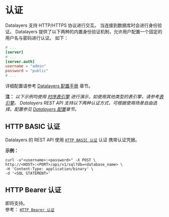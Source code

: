 # 认证

Datalayers 支持 HTTP/HTTPS 协议进行交互。 当连接到数据库时会进行身份验证。 Datalayers 提供了以下两种的内置身份验证机制，允许用户配置一个固定的 用户名与密码进行认证。
如下：
```toml
# ...
[server]
# ...
[server.auth]
username = "admin"
password = "public"
# ...
```
详细配置请参考 [Datalayers 配置手册](../admin/datalayers-configuration.md) 章节。  

**注：** *以下示例均使用 [时序表引擎](../sql-reference/table-engine/timeseries.md) 进行演示，如使用其他类型的表引擎，请参考[表引擎](../sql-reference/table-engine.md)。
Datalayers REST API 支持以下两种认证方式，可根据使用场景自由选择。配置参见 [Datalayers 配置](../admin/datalayers-configuration.md)章节。*


## HTTP BASIC 认证
Datalayers 的 REST API 使用 [`HTTP BASIC 认证`](https://developer.mozilla.org/zh-CN/docs/Web/HTTP/Authentication#basic) 认证 携带认证凭据。

**示例：**
```
curl -u"<username>:<password>" -X POST \
http://<HOST>:<PORT>/api/v1/sql?db=<database_name> \
-H 'Content-Type: application/binary' \
-d '<SQL STATEMENT>'
```

## HTTP Bearer 认证
即将支持。   
参考： [`HTTP Bearer 认证`](https://developer.mozilla.org/zh-CN/docs/Web/HTTP/Authentication#bearer)

